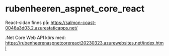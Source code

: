 # rubenheeren_aspnet_core_react

React-sidan finns på:
https://salmon-coast-0046a3d03.2.azurestaticapps.net/


.Net Core Web API körs med:
https://rubenheerenaspnetcorereact20230323.azurewebsites.net/index.html
